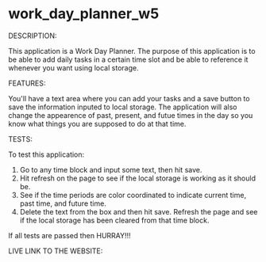 # work_day_planner_w5
DESCRIPTION:

This application is a Work Day Planner. The purpose of this application is to be able to add daily tasks in a certain time slot and be able to reference it whenever you want using local storage. 

FEATURES:

You'll have a text area where you can add your tasks and a save button to save the information inputed to local storage. The application will also change the appearence of past, present, and futue times in the day so you know what things you are supposed to do at that time.

TESTS:

To test this application:

1. Go to any time block and input some text, then hit save.
2. Hit refresh on the page to see if the local storage is working as it should be.
3. See if the time periods are color coordinated to indicate current time, past time, and future time.
4. Delete the text from the box and then hit save. Refresh the page and see if the local storage has been cleared from that time block.

If all tests are passed then HURRAY!!!

LIVE LINK TO THE WEBSITE:

